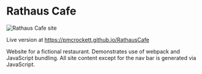 # Rathaus Cafe

![Rathaus Cafe site](/images/rathuas_cafe.jpg?raw=true "Rathaus Cafe site")

Live version at https://pmcrockett.github.io/RathausCafe

Website for a fictional restaurant. Demonstrates use of webpack and JavaScript bundling. All site content except for the nav bar is generated via JavaScript.